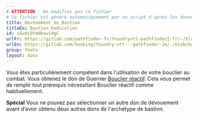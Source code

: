 ```yaml
---
# ATTENTION : Ne modifiez pas ce fichier
# Ce fichier est généré automatiquement par un script d'après les données du module Foundry VTT officiel et de sa traduction
title: Dévouement de Bastion
titleEn: Bastion Dedication
id: s6wXcQYmHbew14gC
urlFr: https://gitlab.com/pathfinder-fr/foundryvtt-pathfinder2-fr/-/blob/master/data/feats/s6wXcQYmHbew14gC.htm
urlEn: https://gitlab.com/hooking/foundry-vtt---pathfinder-2e/-/blob/master/packs/data/feats.db/bastion-dedication.json
group: feats
layout: dons
---
```

Vous êtes particulièrement compétent dans l'utilisation de votre bouclier au combat. Vous obtenez le don de Guerrier [Bouclier réactif](bouclier-réactif.md). Cela vous permet de remplir tout prérequis nécessitant Bouclier réactif comme habituellement.

**Spécial** Vous ne pouvez pas sélectionner un autre don de dévouement avant d’avoir obtenu deux autres dons de l'archétype de bastion.


